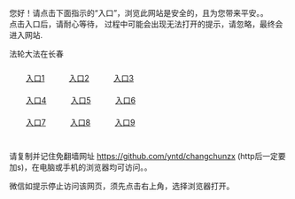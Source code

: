 您好！请点击下面指示的“入口”，浏览此网站是安全的，且为您带来平安。。 <br/>
点击入口后，请耐心等待， 过程中可能会出现无法打开的提示，请忽略，最终会进入网站. </br>

法轮大法在长春<br/>
<div style="padding:10px"><a style="margin:20px" target="_blank" href="https://d3i0as0xnz3xk5.cloudfront.net/2Qpsp?xglifslt" id="ccLink1" rel="nofollow">入口1</a> <a target="_blank" style="margin:20px" href="https://d6sku21lsvcdj.cloudfront.net/2Qpsp?lbheao" id="ccLink2" rel="nofollow">入口2</a> <a style="margin:20px" target="_blank" href="https://d35ypeapfrgb3x.cloudfront.net/2Qpsp?uxjuogx" id="ccLink3" rel="nofollow">入口3</a></div>

<div style="padding:10px" ><a style="margin:20px" target="_blank" href="https://d3i0as0xnz3xk5.cloudfront.net/2Qpsp?xglifslt" id="ccLink4" rel="nofollow">入口4</a> <a style="margin:20px" href="https://d6sku21lsvcdj.cloudfront.net/2Qpsp?lbheao" target="_blank" id="ccLink5" rel="nofollow">入口5</a> <a style="margin:20px" href="https://d35ypeapfrgb3x.cloudfront.net/2Qpsp?uxjuogx" target="_blank" id="ccLink6" rel="nofollow">入口6</a></div>

<div style="padding:10px"><a style="margin:20px" target="_blank" href="https://d3i0as0xnz3xk5.cloudfront.net/2Qpsp?xglifslt" id="ccLink7" rel="nofollow">入口7</a> <a style="margin:20px" href="https://d6sku21lsvcdj.cloudfront.net/2Qpsp?lbheao" target="_blank" id="ccLink8" rel="nofollow">入口8</a> <a style="margin:20px" target="_blank" href="https://d35ypeapfrgb3x.cloudfront.net/2Qpsp?uxjuogx" id="ccLink9" rel="nofollow">入口9</a></div>

<br/>



请复制并记住免翻墙网址 https://github.com/yntd/changchunzx (http后一定要加s)，在电脑或手机的浏览器均可访问。。<br/>

微信如提示停止访问该网页，须先点击右上角，选择浏览器打开。
